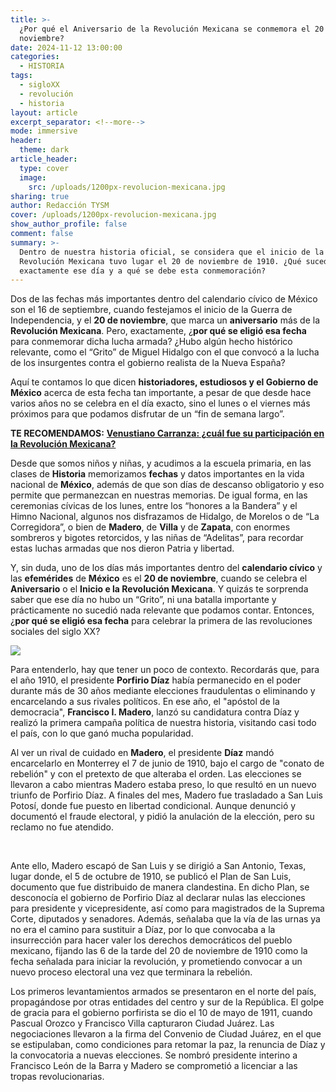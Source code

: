 ```yaml
---
title: >-
  ¿Por qué el Aniversario de la Revolución Mexicana se conmemora el 20 de
  noviembre?
date: 2024-11-12 13:00:00
categories:
  - HISTORIA
tags:
  - sigloXX
  - revolución
  - historia
layout: article
excerpt_separator: <!--more-->
mode: immersive
header:
  theme: dark
article_header:
  type: cover
  image:
    src: /uploads/1200px-revolucion-mexicana.jpg
sharing: true
author: Redacción TYSM
cover: /uploads/1200px-revolucion-mexicana.jpg
show_author_profile: false
comment: false
summary: >-
  Dentro de nuestra historia oficial, se considera que el inicio de la
  Revolución Mexicana tuvo lugar el 20 de noviembre de 1910. ¿Qué sucedió
  exactamente ese día y a qué se debe esta conmemoración?
---
```

Dos de las fechas más importantes dentro del calendario cívico de México son el 16 de septiembre, cuando festejamos el inicio de la Guerra de Independencia, y el **20 de noviembre**, que marca un **aniversario** más de la **Revolución Mexicana**. Pero, exactamente, ¿**por qué se eligió esa fecha** para conmemorar dicha lucha armada? ¿Hubo algún hecho histórico relevante, como el “Grito” de Miguel Hidalgo con el que convocó a la lucha de los insurgentes contra el gobierno realista de la Nueva España?

Aquí te contamos lo que dicen **historiadores, estudiosos y el Gobierno de México** acerca de esta fecha tan importante, a pesar de que desde hace varios años no se celebra en el día exacto, sino el lunes o el viernes más próximos para que podamos disfrutar de un “fin de semana largo”.

**TE RECOMENDAMOS:** [**Venustiano Carranza: ¿cuál fue su participación en la Revolución Mexicana?**](https://blog.tonoysumariachi.com/historia/2023/11/15/venustiano-carranza-cu%C3%A1l-fue-su-participaci%C3%B3n-en-la-revoluci%C3%B3n-mexicana.html)

Desde que somos niños y niñas, y acudimos a la escuela primaria, en las clases de **Historia** memorizamos **fechas** y datos importantes en la vida nacional de **México**, además de que son días de descanso obligatorio y eso permite que permanezcan en nuestras memorias. De igual forma, en las ceremonias cívicas de los lunes, entre los “honores a la Bandera” y el Himno Nacional, algunos nos disfrazamos de Hidalgo, de Morelos o de “La Corregidora”, o bien de **Madero**, de **Villa** y de **Zapata**, con enormes sombreros y bigotes retorcidos, y las niñas de “Adelitas”, para recordar estas luchas armadas que nos dieron Patria y libertad.

Y, sin duda, uno de los días más importantes dentro del **calendario cívico** y las **efemérides** de **México** es el **20 de noviembre**, cuando se celebra el **Aniversario** o el **Inicio e la Revolución Mexicana**. Y quizás te sorprenda saber que ese día no hubo un “Grito”, ni una batalla importante y prácticamente no sucedió nada relevante que podamos contar. Entonces, ¿**por qué se eligió esa fecha** para celebrar la primera de las revoluciones sociales del siglo XX?

![](https://upload.wikimedia.org/wikipedia/commons/c/cf/Pancho_and_his_followers.jpg)

Para entenderlo, hay que tener un poco de contexto. Recordarás que, para el año 1910, el presidente **Porfirio Díaz** había permanecido en el poder durante más de 30 años mediante elecciones fraudulentas o eliminando y encarcelando a sus rivales políticos. En ese año, el "apóstol de la democracia", **Francisco I. Madero**, lanzó su candidatura contra Díaz y realizó la primera campaña política de nuestra historia, visitando casi todo el país, con lo que ganó mucha popularidad.

Al ver un rival de cuidado en **Madero**, el presidente **Díaz** mandó encarcelarlo en Monterrey el 7 de junio de 1910, bajo el cargo de "conato de rebelión" y con el pretexto de que alteraba el orden. Las elecciones se llevaron a cabo mientras Madero estaba preso, lo que resultó en un nuevo triunfo de Porfirio Díaz. A finales del mes, Madero fue trasladado a San Luis Potosí, donde fue puesto en libertad condicional. Aunque denunció y documentó el fraude electoral, y pidió la anulación de la elección, pero su reclamo no fue atendido.

&nbsp;

Ante ello, Madero escapó de San Luis y se dirigió a San Antonio, Texas, lugar donde, el 5 de octubre de 1910, se publicó el Plan de San Luis, documento que fue distribuido de manera clandestina. En dicho Plan, se desconocía el gobierno de Porfirio Díaz al declarar nulas las elecciones para presidente y vicepresidente, así como para magistrados de la Suprema Corte, diputados y senadores. Además, señalaba que la vía de las urnas ya no era el camino para sustituir a Díaz, por lo que convocaba a la insurrección para hacer valer los derechos democráticos del pueblo mexicano, fijando las 6 de la tarde del 20 de noviembre de 1910 como la fecha señalada para iniciar la revolución, y prometiendo convocar a un nuevo proceso electoral una vez que terminara la rebelión.

Los primeros levantamientos armados se presentaron en el norte del país, propagándose por otras entidades del centro y sur de la República. El golpe de gracia para el gobierno porfirista se dio el 10 de mayo de 1911, cuando Pascual Orozco y Francisco Villa capturaron Ciudad Juárez. Las negociaciones llevaron a la firma del Convenio de Ciudad Juárez, en el que se estipulaban, como condiciones para retomar la paz, la renuncia de Díaz y la convocatoria a nuevas elecciones. Se nombró presidente interino a Francisco León de la Barra y Madero se comprometió a licenciar a las tropas revolucionarias.